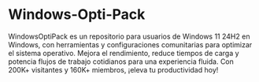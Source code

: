 # Windows-Opti-Pack
WindowsOptiPack es un repositorio para usuarios de Windows 11 24H2 en Windows, con herramientas y configuraciones comunitarias para optimizar el sistema operativo. Mejora el rendimiento, reduce tiempos de carga y potencia flujos de trabajo cotidianos para una experiencia fluida. Con 200K+ visitantes y 160K+ miembros, ¡eleva tu productividad hoy!
